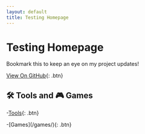 ```yaml
---
layout: default
title: Testing Homepage
---
```


# Testing Homepage

Bookmark this to keep an eye on my project updates!

[View On GitHub](https://github.com/phaniraja-ece/phaniraja-ece.github.io){: .btn}

## 🛠 Tools and 🎮 Games

-[Tools](/tools/){: .btn}
<div class="tools-spacer"></div>
-[Games](/games/){: .btn}
